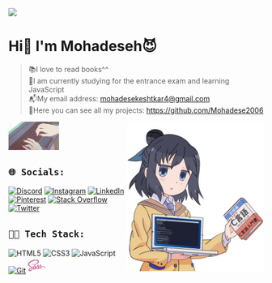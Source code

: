 [![](https://visitcount.itsvg.in/api?id=Mohadese-Keshtkar&icon=5&color=6)](https://visitcount.itsvg.in)

# Hi👋 I'm Mohadeseh😈
> 📚I love to read books^^<br>
 🌱I am currently studying for the entrance exam and learning JavaScript<br>
 📬My email address: mohadesekeshtkar4@gmail.com<br>
🌚Here you can see all my projects: https://github.com/Mohadese2006<br>

<img align="center" width="100px" src="img/d85d4581632bcf7f14a4bab4914f5d1e.gif">
<img align="right" width="270px" src="img/f74e0bd73320281938ec3ea61738c376.jpg">


## `🌐 Socials:`
[![Discord](https://img.shields.io/badge/Discord-%237289DA.svg?logo=discord&logoColor=white)](https://discord.gg/<@1070171214036877324>) [![Instagram](https://img.shields.io/badge/Instagram-%23E4405F.svg?logo=Instagram&logoColor=white)](https://instagram.com/@stackbit.ir) [![LinkedIn](https://img.shields.io/badge/LinkedIn-%230077B5.svg?logo=linkedin&logoColor=white)](https://linkedin.com/in/www.linkedin.com/in/mohadesekeshtkar2006) [![Pinterest](https://img.shields.io/badge/Pinterest-%23E60023.svg?logo=Pinterest&logoColor=white)](https://pinterest.com/@mohadesekeshtkar4) [![Stack Overflow](https://img.shields.io/badge/-Stackoverflow-FE7A16?logo=stack-overflow&logoColor=white)](https://stackoverflow.com/users/https://stackoverflow.com/users/22197809/mohadese-keshtkar) [![Twitter](https://img.shields.io/badge/Twitter-%231DA1F2.svg?logo=Twitter&logoColor=white)](https://twitter.com/MKeshtkar65942) 



## `👩‍💻 Tech Stack:`
![HTML5](https://img.shields.io/badge/html5-%23E34F26.svg?style=for-the-badge&logo=html5&logoColor=white) ![CSS3](https://img.shields.io/badge/css3-%231572B6.svg?style=for-the-badge&logo=css3&logoColor=white) ![JavaScript](https://img.shields.io/badge/javascript-%23323330.svg?style=for-the-badge&logo=javascript&logoColor=%23F7DF1E)
<a href="https://git-scm.com/" target="_blank" rel="noreferrer"><img src="https://raw.githubusercontent.com/danielcranney/readme-generator/main/public/icons/skills/git-colored.svg" width="34" height="30" alt="Git" /></a>
<img src="https://raw.githubusercontent.com/devicons/devicon/master/icons/sass/sass-original.svg" alt="sass" width="35" height="31"/>



<!-- Proudly created with GPRM ( https://gprm.itsvg.in ) -->


</p>

